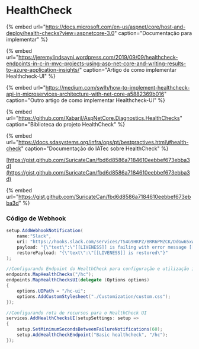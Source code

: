 # HealthCheck

{% embed url="https://docs.microsoft.com/en-us/aspnet/core/host-and-deploy/health-checks?view=aspnetcore-3.0" caption="Documentação para implementar" %}

{% embed url="https://jeremylindsayni.wordpress.com/2019/09/09/healthcheck-endpoints-in-c-in-mvc-projects-using-asp-net-core-and-writing-results-to-azure-application-insights/" caption="Artigo de como implementar Healthcheck-UI" %}

{% embed url="https://medium.com/swlh/how-to-implement-healthcheck-api-in-microservices-architecture-with-net-core-a5882369b016" caption="Outro artigo de como implementar Healthcheck-UI" %}

{% embed url="https://github.com/Xabaril/AspNetCore.Diagnostics.HealthChecks" caption="Biblioteca do projeto HealthCheck" %}

{% embed url="https://docs.sdasystems.org/infra/ops/pt/bestpractives.html\#health-check" caption="Documentação do IATec sobre HealthCheck" %}

[https://gist.github.com/SuricateCan/fbd6d8586a7184610eebbef673ebba3d](https://gist.github.com/SuricateCan/fbd6d8586a7184610eebbef673ebba3d)

{% embed url="https://gist.github.com/SuricateCan/fbd6d8586a7184610eebbef673ebba3d" %}

### Código de Webhook

```csharp
setup.AddWebhookNotification(
    name:"Slack", 
    uri: "https://hooks.slack.com/services/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",
    payload: "{\"text\":\"[[LIVENESS]] is failing with error message [[FAILURE]]\"}",
    restorePayload: "{\"text\":\"[[LIVENESS]] is restored\"}"
);
```

```csharp
//Configurando Endpoint do HealthCheck para configuração e utilização interna do HealthCheck-UI
endpoints.MapHealthChecks("/hc");
endpoints.MapHealthChecksUI(delegate (Options options)
{
    options.UIPath = "/hc-ui";
    options.AddCustomStylesheet("./Customization/custom.css");
});
```

```csharp
//Configurando rota de recursos para o HealthCheck UI
services.AddHealthChecksUI(setupSettings: setup =>
{
    setup.SetMinimumSecondsBetweenFailureNotifications(60);
    setup.AddHealthCheckEndpoint("Basic healthcheck", "/hc");
});
```

